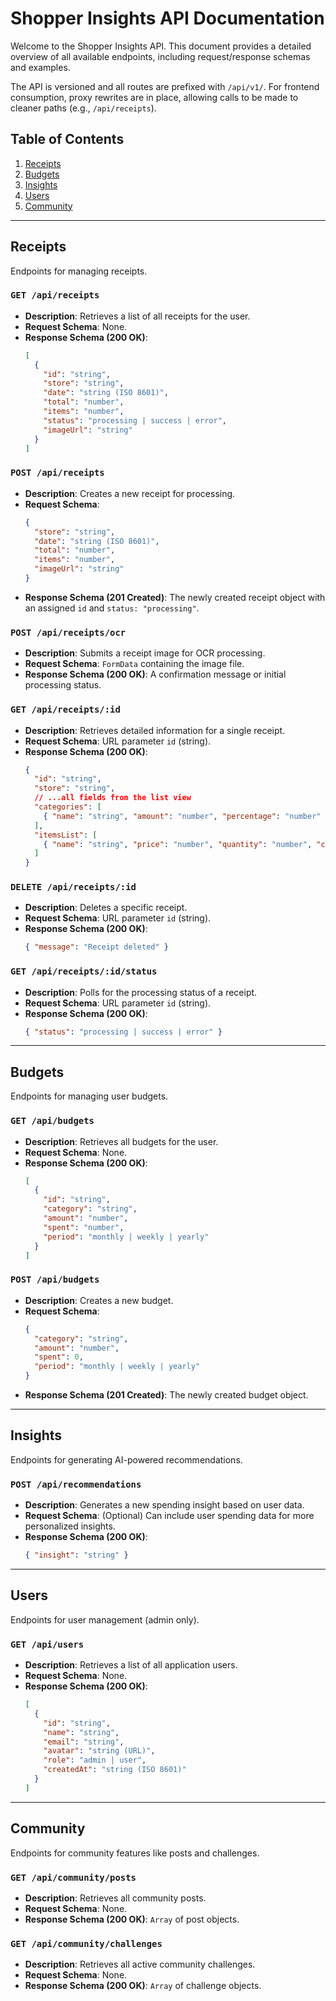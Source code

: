 # Shopper Insights API Documentation

Welcome to the Shopper Insights API. This document provides a detailed overview of all available endpoints, including request/response schemas and examples.

The API is versioned and all routes are prefixed with `/api/v1/`. For frontend consumption, proxy rewrites are in place, allowing calls to be made to cleaner paths (e.g., `/api/receipts`).

## Table of Contents

1.  [Receipts](#receipts)
2.  [Budgets](#budgets)
3.  [Insights](#insights)
4.  [Users](#users)
5.  [Community](#community)

---

## Receipts

Endpoints for managing receipts.

### `GET /api/receipts`

-   **Description**: Retrieves a list of all receipts for the user.
-   **Request Schema**: None.
-   **Response Schema (200 OK)**:
    ```json
    [
      {
        "id": "string",
        "store": "string",
        "date": "string (ISO 8601)",
        "total": "number",
        "items": "number",
        "status": "processing | success | error",
        "imageUrl": "string"
      }
    ]
    ```

### `POST /api/receipts`

-   **Description**: Creates a new receipt for processing.
-   **Request Schema**:
    ```json
    {
      "store": "string",
      "date": "string (ISO 8601)",
      "total": "number",
      "items": "number",
      "imageUrl": "string"
    }
    ```
-   **Response Schema (201 Created)**: The newly created receipt object with an assigned `id` and `status: "processing"`.

### `POST /api/receipts/ocr`

-   **Description**: Submits a receipt image for OCR processing.
-   **Request Schema**: `FormData` containing the image file.
-   **Response Schema (200 OK)**: A confirmation message or initial processing status.

### `GET /api/receipts/:id`

-   **Description**: Retrieves detailed information for a single receipt.
-   **Request Schema**: URL parameter `id` (string).
-   **Response Schema (200 OK)**:
    ```json
    {
      "id": "string",
      "store": "string",
      // ...all fields from the list view
      "categories": [
        { "name": "string", "amount": "number", "percentage": "number" }
      ],
      "itemsList": [
        { "name": "string", "price": "number", "quantity": "number", "category": "string" }
      ]
    }
    ```

### `DELETE /api/receipts/:id`

-   **Description**: Deletes a specific receipt.
-   **Request Schema**: URL parameter `id` (string).
-   **Response Schema (200 OK)**:
    ```json
    { "message": "Receipt deleted" }
    ```

### `GET /api/receipts/:id/status`

-   **Description**: Polls for the processing status of a receipt.
-   **Request Schema**: URL parameter `id` (string).
-   **Response Schema (200 OK)**:
    ```json
    { "status": "processing | success | error" }
    ```

---

## Budgets

Endpoints for managing user budgets.

### `GET /api/budgets`

-   **Description**: Retrieves all budgets for the user.
-   **Request Schema**: None.
-   **Response Schema (200 OK)**:
    ```json
    [
      {
        "id": "string",
        "category": "string",
        "amount": "number",
        "spent": "number",
        "period": "monthly | weekly | yearly"
      }
    ]
    ```

### `POST /api/budgets`

-   **Description**: Creates a new budget.
-   **Request Schema**:
    ```json
    {
      "category": "string",
      "amount": "number",
      "spent": 0,
      "period": "monthly | weekly | yearly"
    }
    ```
-   **Response Schema (201 Created)**: The newly created budget object.

---

## Insights

Endpoints for generating AI-powered recommendations.

### `POST /api/recommendations`

-   **Description**: Generates a new spending insight based on user data.
-   **Request Schema**: (Optional) Can include user spending data for more personalized insights.
-   **Response Schema (200 OK)**:
    ```json
    { "insight": "string" }
    ```

---

## Users

Endpoints for user management (admin only).

### `GET /api/users`

-   **Description**: Retrieves a list of all application users.
-   **Request Schema**: None.
-   **Response Schema (200 OK)**:
    ```json
    [
      {
        "id": "string",
        "name": "string",
        "email": "string",
        "avatar": "string (URL)",
        "role": "admin | user",
        "createdAt": "string (ISO 8601)"
      }
    ]
    ```

---

## Community

Endpoints for community features like posts and challenges.

### `GET /api/community/posts`

-   **Description**: Retrieves all community posts.
-   **Request Schema**: None.
-   **Response Schema (200 OK)**: `Array` of post objects.

### `GET /api/community/challenges`

-   **Description**: Retrieves all active community challenges.
-   **Request Schema**: None.
-   **Response Schema (200 OK)**: `Array` of challenge objects.